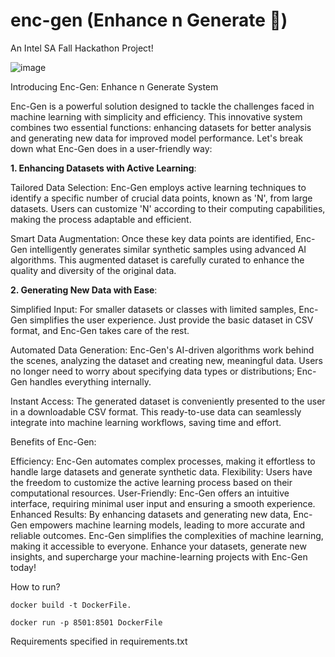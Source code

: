 # enc-gen (Enhance n Generate 🤖)
An Intel SA Fall Hackathon Project!

![image](https://github.com/Utsav-Mehta/enc_gen/assets/81905399/36c58b67-7db2-431e-b59a-068e047b9093)


Introducing Enc-Gen: Enhance n Generate System

Enc-Gen is a powerful solution designed to tackle the challenges faced in machine learning with simplicity and efficiency. This innovative system combines two essential functions: enhancing datasets for better analysis and generating new data for improved model performance. Let's break down what Enc-Gen does in a user-friendly way:

**1. Enhancing Datasets with Active Learning**:

Tailored Data Selection: Enc-Gen employs active learning techniques to identify a specific number of crucial data points, known as 'N', from large datasets. Users can customize 'N' according to their computing capabilities, making the process adaptable and efficient.

Smart Data Augmentation: Once these key data points are identified, Enc-Gen intelligently generates similar synthetic samples using advanced AI algorithms. This augmented dataset is carefully curated to enhance the quality and diversity of the original data.

**2. Generating New Data with Ease**:

Simplified Input: For smaller datasets or classes with limited samples, Enc-Gen simplifies the user experience. Just provide the basic dataset in CSV format, and Enc-Gen takes care of the rest.

Automated Data Generation: Enc-Gen's AI-driven algorithms work behind the scenes, analyzing the dataset and creating new, meaningful data. Users no longer need to worry about specifying data types or distributions; Enc-Gen handles everything internally.

Instant Access: The generated dataset is conveniently presented to the user in a downloadable CSV format. This ready-to-use data can seamlessly integrate into machine learning workflows, saving time and effort.

Benefits of Enc-Gen:

Efficiency: Enc-Gen automates complex processes, making it effortless to handle large datasets and generate synthetic data.
Flexibility: Users have the freedom to customize the active learning process based on their computational resources.
User-Friendly: Enc-Gen offers an intuitive interface, requiring minimal user input and ensuring a smooth experience.
Enhanced Results: By enhancing datasets and generating new data, Enc-Gen empowers machine learning models, leading to more accurate and reliable outcomes.
Enc-Gen simplifies the complexities of machine learning, making it accessible to everyone. Enhance your datasets, generate new insights, and supercharge your machine-learning projects with Enc-Gen today!


How to run?
```
docker build -t DockerFile.

docker run -p 8501:8501 DockerFile
```

Requirements specified in requirements.txt
